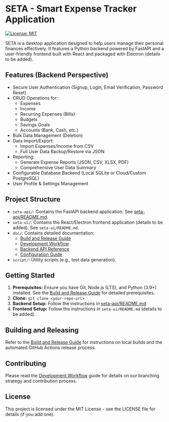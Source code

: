 # SETA - Smart Expense Tracker Application

[![License: MIT](https://img.shields.io/badge/License-MIT-yellow.svg)](https://opensource.org/licenses/MIT) <!-- Optional license badge -->

SETA is a desktop application designed to help users manage their personal finances effectively. It features a Python backend powered by FastAPI and a user-friendly frontend built with React and packaged with Electron (details to be added).

## Features (Backend Perspective)

*   Secure User Authentication (Signup, Login, Email Verification, Password Reset)
*   CRUD Operations for:
    *   Expenses
    *   Income
    *   Recurring Expenses (Bills)
    *   Budgets
    *   Savings Goals
    *   Accounts (Bank, Cash, etc.)
*   Bulk Data Management (Deletion)
*   Data Import/Export:
    *   Import Expenses/Income from CSV
    *   Full User Data Backup/Restore via JSON
*   Reporting:
    *   Generate Expense Reports (JSON, CSV, XLSX, PDF)
    *   Comprehensive User Data Summary
*   Configurable Database Backend (Local SQLite or Cloud/Custom PostgreSQL)
*   User Profile & Settings Management

## Project Structure

*   `seta-api/`: Contains the FastAPI backend application. See [seta-api/README.md](./seta-api/README.md).
*   `seta-ui/`: Contains the React/Electron frontend application (details to be added). See `seta-ui/README.md`.
*   `doc/`: Contains detailed documentation:
    *   [Build and Release Guide](./doc/build_and_release.md)
    *   [Development Workflow](./doc/development_workflow.md)
    *   [Backend API Reference](./doc/api_reference.md)
    *   [Configuration Guide](./doc/configuration.md)
*   `script/`: Utility scripts (e.g., test data generation).

## Getting Started

1.  **Prerequisites:** Ensure you have Git, Node.js (LTS), and Python (3.9+) installed. See the [Build and Release Guide](./doc/build_and_release.md) for detailed prerequisites.
2.  **Clone:** `git clone <your-repo-url>`
3.  **Backend Setup:** Follow the instructions in [seta-api/README.md](./seta-api/README.md).
4.  **Frontend Setup:** Follow the instructions in `seta-ui/README.md` (details to be added).

## Building and Releasing

Refer to the [Build and Release Guide](./doc/build_and_release.md) for instructions on local builds and the automated GitHub Actions release process.

## Contributing

Please read the [Development Workflow](./doc/development_workflow.md) guide for details on our branching strategy and contribution process.

## License

This project is licensed under the MIT License - see the LICENSE file for details (if you add one).
